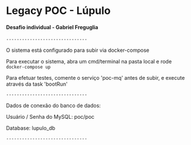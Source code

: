 # Legacy POC - Lúpulo
#### Desafio individual - Gabriel Freguglia

`-------------------------------`

O sistema está configurado para subir via docker-compose

Para executar o sistema, abra um cmd/terminal na pasta local e rode `docker-compose up` 

Para efetuar testes, comente o serviço 'poc-mq' antes de subir, e execute através da task 'bootRun'

`-------------------------------`

Dados de conexão do banco de dados:
 
Usuário / Senha do MySQL: poc/poc

Database: lupulo_db

`-------------------------------`